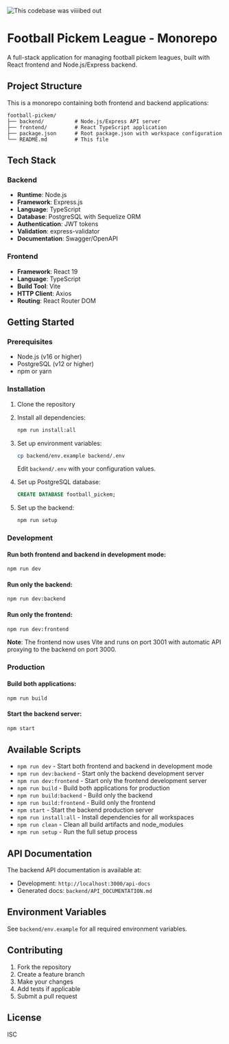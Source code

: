 ![This codebase was _viiiibed_ out](https://media2.giphy.com/media/v1.Y2lkPTc5MGI3NjExZDUxZG9mMWlzNndhcGV2Z2h5YTltZW9jd2oyb2ZmcnhxdGN0ZjU4bCZlcD12MV9pbnRlcm5hbF9naWZfYnlfaWQmY3Q9Zw/jrht6TXUa0SYlVZFnQ/giphy.gif)

# Football Pickem League - Monorepo

A full-stack application for managing football pickem leagues, built with React frontend and Node.js/Express backend.

## Project Structure

This is a monorepo containing both frontend and backend applications:

```
football-pickem/
├── backend/          # Node.js/Express API server
├── frontend/         # React TypeScript application
├── package.json      # Root package.json with workspace configuration
└── README.md         # This file
```

## Tech Stack

### Backend
- **Runtime**: Node.js
- **Framework**: Express.js
- **Language**: TypeScript
- **Database**: PostgreSQL with Sequelize ORM
- **Authentication**: JWT tokens
- **Validation**: express-validator
- **Documentation**: Swagger/OpenAPI

### Frontend
- **Framework**: React 19
- **Language**: TypeScript
- **Build Tool**: Vite
- **HTTP Client**: Axios
- **Routing**: React Router DOM

## Getting Started

### Prerequisites

- Node.js (v16 or higher)
- PostgreSQL (v12 or higher)
- npm or yarn

### Installation

1. Clone the repository
2. Install all dependencies:
   ```bash
   npm run install:all
   ```

3. Set up environment variables:
   ```bash
   cp backend/env.example backend/.env
   ```
   Edit `backend/.env` with your configuration values.

4. Set up PostgreSQL database:
   ```sql
   CREATE DATABASE football_pickem;
   ```

5. Set up the backend:
   ```bash
   npm run setup
   ```

### Development

#### Run both frontend and backend in development mode:
```bash
npm run dev
```

#### Run only the backend:
```bash
npm run dev:backend
```

#### Run only the frontend:
```bash
npm run dev:frontend
```

**Note**: The frontend now uses Vite and runs on port 3001 with automatic API proxying to the backend on port 3000.

### Production

#### Build both applications:
```bash
npm run build
```

#### Start the backend server:
```bash
npm start
```

## Available Scripts

- `npm run dev` - Start both frontend and backend in development mode
- `npm run dev:backend` - Start only the backend development server
- `npm run dev:frontend` - Start only the frontend development server
- `npm run build` - Build both applications for production
- `npm run build:backend` - Build only the backend
- `npm run build:frontend` - Build only the frontend
- `npm start` - Start the backend production server
- `npm run install:all` - Install dependencies for all workspaces
- `npm run clean` - Clean all build artifacts and node_modules
- `npm run setup` - Run the full setup process

## API Documentation

The backend API documentation is available at:
- Development: `http://localhost:3000/api-docs`
- Generated docs: `backend/API_DOCUMENTATION.md`

## Environment Variables

See `backend/env.example` for all required environment variables.

## Contributing

1. Fork the repository
2. Create a feature branch
3. Make your changes
4. Add tests if applicable
5. Submit a pull request

## License

ISC